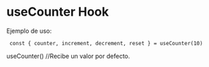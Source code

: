 # useCounter Hook

Ejemplo de uso:
```
 const { counter, increment, decrement, reset } = useCounter(10)
```

useCounter() //Recibe un valor por defecto.